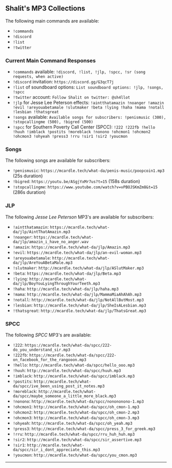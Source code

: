 ## Shalit's MP3 Collections

The following main commands are available:

- `!commands`
- `!discord`
- `!list`
- `!twitter`

### Current Main Command Responses

- `!commands` available: `!discord, !list, !jlp, !spcc, !sr (song requests, when active)`
- `!discord` invitation: `https://discord.gg/G3qcT7j`
- `!list` of soundboard options: `List soundboard options: !jlp, !songs, !spcc`
- `!twitter` account: `Follow Shalit on twitter: @sh4llot`
- `!jlp` for Jesse Lee Peterson effects: `!aintthatamazin !noanger !amazin !evil !areyouabetamale !slutmaker !beta !lying !haha !mama !notall !lesbian !thatsgreat`
- `!songs` available: `Available songs for subscribers: !penismusic (300), !stopcallingme (500), !bigred (500)`
- `!spcc` for Southern Poverty Call Center (SPCC): `!222 !222fb !hello !huuh !imblack !postits !moreblack !nonono !ohcmon1 !ohcmon2 !ohcmon3 !ohyeah !press3 !rru !sir1 !sir2 !youcmon`

### Songs

The following songs are available for subscribers:

- `!penismusic`: `https://mcardle.tech/what-da/penis-music/poopcoin1.mp3` (25s duration)
- `!bigred`: `https://youtu.be/ASgjYxMr7us?t=15` (158s duration)
- `!stopcallingme`: `https://www.youtube.com/watch?v=vPBOJSKmZm8&t=15` (286s duration)

### JLP

The following *Jesse Lee Peterson* MP3's are available for subscribers:

- `!aintthatamazin`: `https://mcardle.tech/what-da/jlp/AintThatAmazin.mp3`
- `!noanger`: `https://mcardle.tech/what-da/jlp/amazin_i_have_no_anger.wav`
- `!amazin`: `https://mcardle.tech/what-da/jlp/Amazin.mp3`
- `!evil`: `https://mcardle.tech/what-da/jlp/an-evil-woman.mp3`
- `!areyouabetamale`: `http://mcardle.tech/what-da/jlp/AreYouABetaMale.mp3`
- `!slutmaker`: `http://mcardle.tech/what-da/jlp/ASlutMaker.mp3`
- `!beta`: `https://mcardle.tech/what-da/jlp/Beta.mp3`
- `!lying`: `http://mcardle.tech/what-da/jlp/BoyYouLyingThroughYourTeeth.mp3`
- `!haha`: `http://mcardle.tech/what-da/jlp/haha.mp3`
- `!mama`: `http://mcardle.tech/what-da/jlp/MammaMiaAhAhAh.mp3`
- `!notall`: `http://mcardle.tech/what-da/jlp/NotAllButMost.mp3`
- `!lesbian`: `http://mcardle.tech/what-da/jlp/SheIsALesbian.mp3`
- `!thatsgreat`: `http://mcardle.tech/what-da/jlp/ThatsGreat.mp3`

### SPCC

The following *SPCC* MP3's are available:

- `!222`: `https://mcardle.tech/what-da/spcc/222-do_you_understand_sir.mp3`
- `!222fb`: `https://mcardle.tech/what-da/spcc/222-on_facebook_for_the_rangooon.mp3`
- `!hello`: `http://mcardle.tech/what-da/spcc/hello_ooo.mp3`
- `!huuh`: `http://mcardle.tech/what-da/spcc/huuh.mp3`
- `!imblack`: `http://mcardle.tech/what-da/spcc/imblack.mp3`
- `!postits`: `http://mcardle.tech/what-da/spcc/ive_been_using_post_it_notes.mp3`
- `!moreblack`: `http://mcardle.tech/what-da/spcc/maybe_someone_a_little_more_black.mp3`
- `!nonono`: `http://mcardle.tech/what-da/spcc/nonononono-1.mp3`
- `!ohcmon1`: `http://mcardle.tech/what-da/spcc/oh_cmon-1.mp3`
- `!ohcmon2`: `http://mcardle.tech/what-da/spcc/oh_cmon-2.mp3`
- `!ohcmon3`: `http://mcardle.tech/what-da/spcc/oh_cmon-3.mp3`
- `!ohyeah`: `http://mcardle.tech/what-da/spcc/oh_yeah.mp3`
- `!press3`: `http://mcardle.tech/what-da/spcc/press_3_for_greek.mp3`
- `!rru`: `http://mcardle.tech/what-da/spcc/rru_huh_huh.mp3`
- `!sir2`: `http://mcardle.tech/what-da/spcc/sir_assertive.mp3`
- `!sir1`: `http://mcardle.tech/what-da/spcc/sir_i_dont_appreciate_this.mp3`
- `!youcmon`: `http://mcardle.tech/what-da/spcc/you_cmon.mp3`

---
